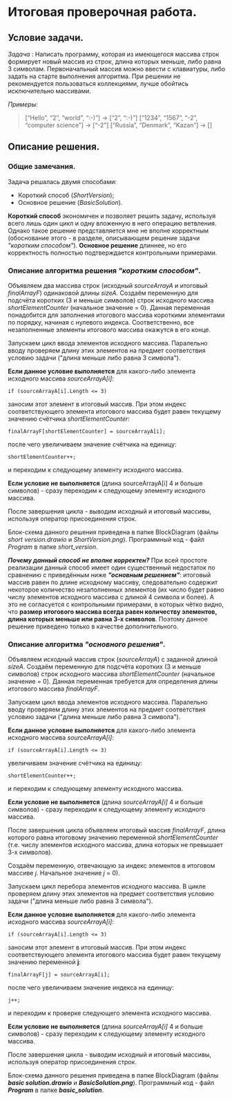 # **Итоговая проверочная работа.**

## **Условие задачи.**

*Задача* : Написать программу, которая из имеющегося массива строк формирует новый массив из строк, длина которых меньше, либо равна 3 символам. Первоначальный массив можно ввести с клавиатуры, либо задать на старте выполнения алгоритма. При решении не рекомендуется пользоваться коллекциями, лучше обойтись исключительно массивами.

*Примеры:*
>[“Hello”, “2”, “world”, “:-)”] → [“2”, “:-)”]
>[“1234”, “1567”, “-2”, “computer science”] → [“-2”]
>[“Russia”, “Denmark”, “Kazan”] → []

## **Описание решения.**

### **Общие замечания.**
Задача решалась двумя способами:
* Короткий способ (*ShortVersion*);
* Основное решение (*BasicSolution*).

**Короткий способ** экономичен и позволяет решить задачу, используя всего лишь один цикл и одну вложенную в него операцию ветвления. Однако такое решение представляется мне не вполне корректным (обоснование этого - в разделе, описывающем решение задачи *"коротким способом"*).
**Основное решение** длиннее, но его корректность полностью подтверждается контрольными примерами.

### __Описание алгоритма решения *"коротким способом"*.__

Объявляем два массива строк (исходный *sourceArrayA* и итоговый *finalArrayF*) одинаковой длины *sizeA*. Создаём переменную для подсчёта коротких (3 и меньше символов) строк исходного массива *shortElementCounter* (начальное значение = 0). Данная переменная понадобится для заполнения итогового массива короткими элементами по порядку, начиная с нулевого индекса. Соответственно, все незаполненные элементы итогового массива окажутся в его конце.

Запускаем цикл ввода элементов исходного массива. Паралельно вводу проверяем длину этих элементов на предмет соответствия условию задачи ("длина меньше либо равна 3 символа").

**Если данное условие выполняется** для какого-либо элемента исходного массива *sourceArrayA[i]*:

    if (sourceArrayA[i].Length <= 3)
 заносим этот элемент в итоговый массив. При этом индекс соответствующего элемента итогового массива будет равен текущему значению счётчика *shortElementCounter*:

    finalArrayF[shortElementCounter] = sourceArrayA[i];
после чего увеличиваем значение счётчика на единицу:

    shortElementCounter++;
и переходим к следующему элементу исходного массива.

**Если условие не выполняется** (длина sourceArrayA[i] 4 и больше символов) - сразу переходим к следующему элементу исходного массива.

После завершения цикла - выводим исходный и итоговый массивы, используя оператор присоединения строк.

Блок-схема данного решения приведена в папке BlockDiagram (файлы *short version.drawio* и *ShortVersion.png*). Программный код  - файл *Program* в папке *short_version*.

**_Почему данный способ не вполне корректен?_**
При всей простоте реализации данный способ имеет один существенный недостаток по сравнению с приведённым ниже **_"основным решением"_**: итоговый массив равен по длине исходному массиву, следовательно содержит некоторое количество незаполненных элементов (их число будет равно числу элементов исходного массива с длиной 4 символа и более). А это не согласуется с контрольными примерами, в которых чётко видно, что __размер итогового массива всегда равен количеству элементов, длина которых меньше или равна 3-х символов__. Поэтому данное решение приведено только в качестве дополнительного.

### __Описание алгоритма *"основного решения"*.__

Объявляем исходный массив строк (*sourceArrayA*) с заданной длиной *sizeA*. Создаём переменную для подсчёта коротких (3 и меньше символов) строк исходного массива *shortElementCounter* (начальное значение = 0). Данная переменная требуется для определения длины итогового массива *finalArrayF*.

Запускаем цикл ввода элементов исходного массива. Паралельно вводу проверяем длину этих элементов на предмет соответствия условию задачи ("длина меньше либо равна 3 символа").

**Если данное условие выполняется** для какого-либо элемента исходного массива *sourceArrayA[i]*:

    if (sourceArrayA[i].Length <= 3)  
 увеличиваем значение счётчика на единицу:

    shortElementCounter++;
и переходим к следующему элементу исходного массива.

**Если условие не выполняется** (длина *sourceArrayA[i]* 4 и больше символов) - сразу переходим к следующему элементу исходного массива.

После завершения цикла объявляем итоговый массив *finalArrayF*, длина которого равна итоговому значению переменной *shortElementCounter* (т.е. числу элементов исходного массива, длина которых не превышает 3-х символов).

Создаём переменную, отвечающую за индекс элементов в итоговом массиве *j*. Начальное значение *j* = 0).

Запускаем цикл перебора элементов исходного массива. В цикле проверяем длину этих элементов на предмет соответствия условию задачи ("длина меньше либо равна 3 символа").

**Если данное условие выполняется** для какого-либо элемента исходного массива *sourceArrayA[i]*:

    if (sourceArrayA[i].Length <= 3)
 заносим этот элемент в итоговый массив. При этом индекс соответствующего элемента итогового массива будет равен текущему значению переменной **j**:

    finalArrayF[j] = sourceArrayA[i];
после чего увеличиваем значение индекса на единицу:
    
    j++;  
и переходим к проверке следующего элемента исходного массива.

**Если условие не выполняется** (длина *sourceArrayA[i]* 4 и больше символов) - сразу переходим к следующему элементу исходного массива.

После завершения цикла - выводим исходный и итоговый массивы, используя оператор присоединения строк.

Блок-схема данного решения приведена в папке BlockDiagram (файлы __*basic solution.drawio*__ и __*BasicSolution.png*__). Программный код  - файл __*Program*__ в папке __*basic_solution*__.
